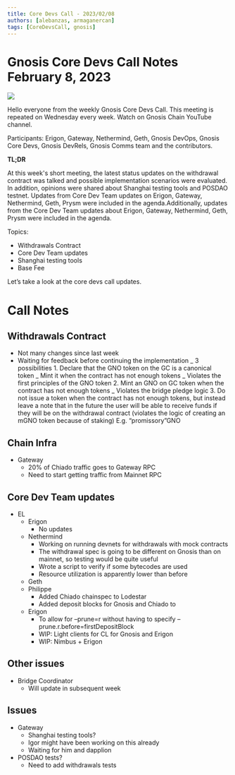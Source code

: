 ```yaml
---
title: Core Devs Call - 2023/02/08
authors: [alebanzas, armaganercan]
tags: [CoreDevsCall, gnosis]
---
```


# Gnosis Core Devs Call Notes February 8, 2023

![](https://i.imgur.com/kTqmelS.png)

Hello everyone from the weekly Gnosis Core Devs Call. This meeting is repeated on Wednesday every week. Watch on Gnosis Chain YouTube channel. ‍

Participants: Erigon, Gateway, Nethermind, Geth, Gnosis DevOps, Gnosis Core Devs, Gnosis DevRels, Gnosis Comms team and the contributors.

**TL;DR**

At this week's short meeting, the latest status updates on the withdrawal contract was talked and possible implementation scenarios were evaluated. In addition, opinions were shared about Shanghai testing tools and POSDAO testnet. Updates from Core Dev Team updates on Erigon, Gateway, Nethermind, Geth, Prysm were included in the agenda.Additionally, updates from the Core Dev Team updates about Erigon, Gateway, Nethermind, Geth, Prysm were included in the agenda.

Topics:​

- Withdrawals Contract
- Core Dev Team updates
- Shanghai testing tools
- Base Fee

Let’s take a look at the core devs call updates.

# Call Notes

## Withdrawals Contract

- Not many changes since last week
- Waiting for feedback before continuing the implementation
  _ 3 possibilities 1. Declare that the GNO token on the GC is a canonical token
  _ Mint it when the contract has not enough tokens
  _ Violates the first principles of the GNO token 2. Mint an GNO on GC token when the contract has not enough tokens
  _ Violates the bridge pledge logic 3. Do not issue a token when the contract has not enough tokens, but instead leave a note that in the future the user will be able to receive funds if they will be on the withdrawal contract (violates the logic of creating an mGNO token because of staking)
  E.g. “promissory”GNO

## Chain Infra

- Gateway
  - 20% of Chiado traffic goes to Gateway RPC
  - Need to start getting traffic from Mainnet RPC

## Core Dev Team updates

- EL
  - Erigon
    - No updates
  - Nethermind
    - Working on running devnets for withdrawals with mock contracts
    - The withdrawal spec is going to be different on Gnosis than on mainnet, so testing would be quite useful
    - Wrote a script to verify if some bytecodes are used
    - Resource utilization is apparently lower than before
  - Geth
  - Philippe
    - Added Chiado chainspec to Lodestar
    - Added deposit blocks for Gnosis and Chiado to
  - Erigon
    - To allow for –prune=r without having to specify –prune.r.before=firstDepositBlock
    - WIP: Light clients for CL for Gnosis and Erigon
    - WIP: Nimbus + Erigon

## Other issues

- Bridge Coordinator
  - Will update in subsequent week

## Issues

- Gateway
  - Shanghai testing tools?
  - Igor might have been working on this already
  - Waiting for him and dapplion
- POSDAO tests?
  - Need to add withdrawals tests
